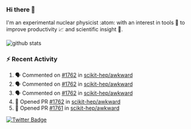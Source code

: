 ### Hi there 👋 

I'm an experimental nuclear physicist :atom: with an interest in tools :wrench: to improve productivity :chart_with_upwards_trend: and scientific insight :telescope:.

![github stats](https://github-readme-stats.vercel.app/api?username=agoose77&show_icons=true&hide_rank=true&hide_title=true&bg_color=30,e76445,904e95&text_color=efe3ec&icon_color=efe3ec)
<!--
**agoose77/agoose77** is a ✨ _special_ ✨ repository because its `README.md` (this file) appears on your GitHub profile.

Here are some ideas to get you started:

- 🔭 I’m currently working on ...
- 🌱 I’m currently learning ...
- 👯 I’m looking to collaborate on ...
- 🤔 I’m looking for help with ...
- 💬 Ask me about ...
- 📫 How to reach me: ...
- 😄 Pronouns: ...
- ⚡ Fun fact: ...
-->

### :zap: Recent Activity
<!--START_SECTION:activity-->
1. 🗣 Commented on [#1762](https://github.com/scikit-hep/awkward/issues/1762) in [scikit-hep/awkward](https://github.com/scikit-hep/awkward)
2. 🗣 Commented on [#1762](https://github.com/scikit-hep/awkward/issues/1762) in [scikit-hep/awkward](https://github.com/scikit-hep/awkward)
3. 🗣 Commented on [#1762](https://github.com/scikit-hep/awkward/issues/1762) in [scikit-hep/awkward](https://github.com/scikit-hep/awkward)
4. 💪 Opened PR [#1762](https://github.com/scikit-hep/awkward/pull/1762) in [scikit-hep/awkward](https://github.com/scikit-hep/awkward)
5. 💪 Opened PR [#1761](https://github.com/scikit-hep/awkward/pull/1761) in [scikit-hep/awkward](https://github.com/scikit-hep/awkward)
<!--END_SECTION:activity-->


[![Twitter Badge](https://img.shields.io/twitter/follow/agoose77?style=flat-square&logo=Twitter&logoColor=white&color=cornflowerblue)](https://twitter.com/agoose77)
